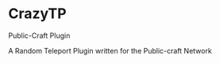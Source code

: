 CrazyTP
=======

Public-Craft Plugin 


A Random Teleport Plugin written for the Public-craft Network
